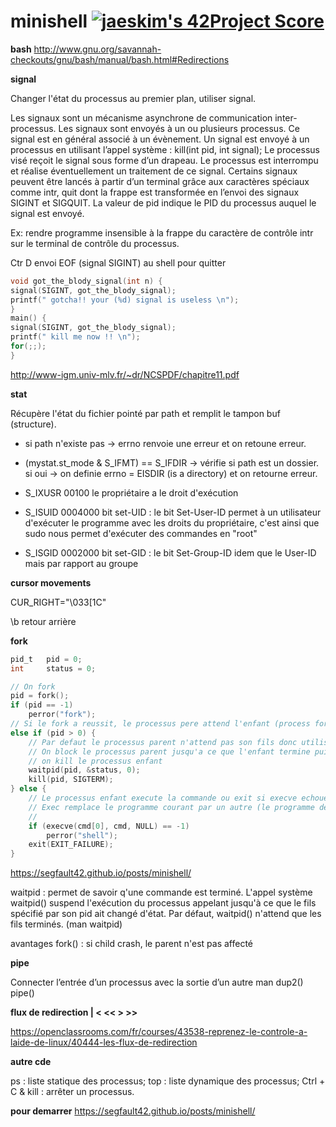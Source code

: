 # minishell [![jaeskim's 42Project Score](https://badge42.herokuapp.com/api/project/nmbabazi/minishell)](https://github.com/JaeSeoKim/badge42)

**bash**
http://www.gnu.org/savannah-checkouts/gnu/bash/manual/bash.html#Redirections

**signal**

Changer l'état du processus au premier plan, utiliser signal.

Les signaux sont un mécanisme asynchrone de communication inter-processus.
Les signaux sont envoyés à un ou plusieurs processus. Ce signal est en général associé
à un évènement.
Un signal est envoyé à un processus en utilisant l’appel système : kill(int pid, int signal);
Le processus visé reçoit le signal sous forme d’un drapeau.
Le processus est interrompu et réalise éventuellement un traitement de ce signal.
Certains signaux peuvent être lancés à partir d’un terminal grâce aux caractères spéciaux
comme intr, quit dont la frappe est transformée en l’envoi des signaux SIGINT et SIGQUIT.
La valeur de pid indique le PID du processus auquel le signal est envoyé.

Ex: rendre programme insensible à la frappe du caractère de contrôle intr sur le
terminal de contrôle du processus.

Ctr D envoi EOF (signal SIGINT) au shell pour quitter

```c
void got_the_blody_signal(int n) {
signal(SIGINT, got_the_blody_signal);
printf(" gotcha!! your (%d) signal is useless \n");
}
main() {
signal(SIGINT, got_the_blody_signal);
printf(" kill me now !! \n");
for(;;);
}
```
http://www-igm.univ-mlv.fr/~dr/NCSPDF/chapitre11.pdf

**stat**

Récupère l'état du fichier pointé par path et remplit le tampon buf (structure).
- si path n'existe pas -> errno renvoie une erreur et on retoune erreur.
- (mystat.st_mode & S_IFMT) == S_IFDIR -> vérifie si path est un dossier.
si oui -> on definie errno = EISDIR (is a directory) et on retourne erreur.

- S_IXUSR	00100	le propriétaire a le droit d'exécution
- S_ISUID	0004000	bit set-UID : le bit Set-User-ID permet à un utilisateur d'exécuter le programme avec les droits du propriétaire, c'est ainsi que sudo nous permet d'exécuter des commandes en "root"
- S_ISGID	0002000	bit set-GID : le bit Set-Group-ID idem que le User-ID mais par rapport au groupe

**cursor movements**

CUR_RIGHT="\033[1C"

\b	retour arrière

**fork**

```c
pid_t	pid = 0;
int		status = 0;

// On fork
pid = fork();
if (pid == -1)
    perror("fork");
// Si le fork a reussit, le processus pere attend l'enfant (process fork)
else if (pid > 0) {
    // Par defaut le processus parent n'attend pas son fils donc utiliser wait
    // On block le processus parent jusqu'a ce que l'enfant termine puis
    // on kill le processus enfant
    waitpid(pid, &status, 0);
    kill(pid, SIGTERM);
} else {
    // Le processus enfant execute la commande ou exit si execve echoue
    // Exec remplace le programme courant par un autre (le programme de la cmd), d'où l'utilisation de fork()
    //
    if (execve(cmd[0], cmd, NULL) == -1)
        perror("shell");
    exit(EXIT_FAILURE);
}
```
https://segfault42.github.io/posts/minishell/

waitpid : permet de savoir q'une commande est terminé.
L'appel système waitpid() suspend l'exécution du processus appelant jusqu'à ce que le fils spécifié par son pid ait changé d'état. Par défaut, waitpid() n'attend que les fils terminés. (man waitpid)

avantages fork() : si child crash, le parent n'est pas affecté

**pipe**

Connecter l’entrée d’un processus avec la sortie d’un autre
man dup2() pipe()

**flux de redirection | < << > >>**

https://openclassrooms.com/fr/courses/43538-reprenez-le-controle-a-laide-de-linux/40444-les-flux-de-redirection

**autre cde**

ps : liste statique des processus;
top : liste dynamique des processus;
Ctrl + C & kill : arrêter un processus.

**pour demarrer**
https://segfault42.github.io/posts/minishell/
